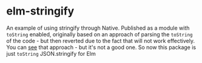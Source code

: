 # elm-stringify


An example of using stringify through Native. Published as a module with `toString` enabled, originally based on an approach of parsing the `toString` of the code - but then reverted due to the fact that will not work effectively. You can [see](https://github.com/eeue56/elm-server-side-renderer/blob/master/src/ServerSide/Helpers.elm#L54) that approach - but it's not a good one. So now this package is just `toString`
JSON.stringify for Elm
